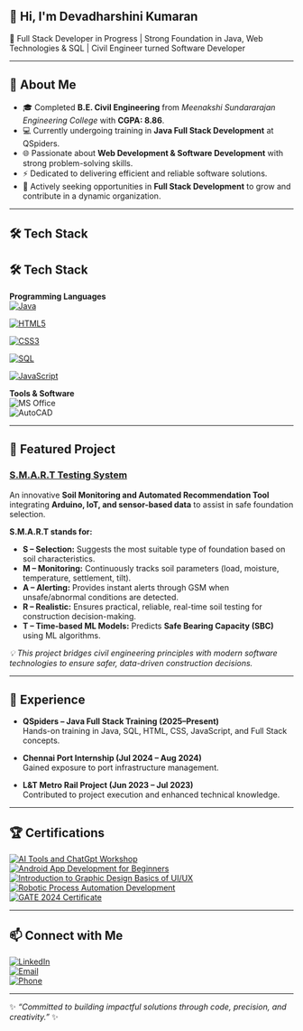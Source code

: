 ## 👋 Hi, I'm Devadharshini Kumaran  
🚀 Full Stack Developer in Progress | Strong Foundation in Java, Web Technologies & SQL | Civil Engineer turned Software Developer

---

## 📖 About Me
- 🎓 Completed **B.E. Civil Engineering** from *Meenakshi Sundararajan Engineering College* with **CGPA: 8.86**.  
- 💻 Currently undergoing training in **Java Full Stack Development** at QSpiders.  
- 🌐 Passionate about **Web Development & Software Development** with strong problem-solving skills.  
- ⚡ Dedicated to delivering efficient and reliable software solutions.  
- 🎯 Actively seeking opportunities in **Full Stack Development** to grow and contribute in a dynamic organization.  

---

## 🛠 Tech Stack

## 🛠 Tech Stack  
**Programming Languages**  
[![Java](https://img.shields.io/badge/Java-%23ED8B00.svg?style=for-the-badge&logo=openjdk&logoColor=white)](https://dharshini132-dev.github.io/DEVADHARSHINI-K/skills/java.html)

[![HTML5](https://img.shields.io/badge/HTML5-%23E34F26.svg?style=for-the-badge&logo=html5&logoColor=white)](https://DHARSHINI135-DEV.github.io/DEVADHARSHINI-K/skills/html.html)

[![CSS3](https://img.shields.io/badge/CSS3-%231572B6.svg?style=for-the-badge&logo=css3&logoColor=white)](https://DHARSHINI135-DEV.github.io/DEVADHARSHINI-K/skills/css.html)

[![SQL](https://img.shields.io/badge/SQL-%2300f.svg?style=for-the-badge&logo=postgresql&logoColor=white)](https://DHARSHINI135-DEV.github.io/DEVADHARSHINI-K/skills/sql.html)

[![JavaScript](https://img.shields.io/badge/JavaScript-%23323330.svg?style=for-the-badge&logo=javascript&logoColor=%23F7DF1E)](https://DHARSHINI135-DEV.github.io/DEVADHARSHINI-K/skills/javascript.html)

**Tools & Software**  
![MS Office](https://img.shields.io/badge/MS%20Office-D83B01?style=for-the-badge&logo=microsoft-office&logoColor=white)  
![AutoCAD](https://img.shields.io/badge/AutoCAD-E51050?style=for-the-badge&logo=autodesk&logoColor=white)  

---

## 🌱 Featured Project
### [S.M.A.R.T Testing System](https://github.com/your-username/SMART-Testing-System)  
An innovative **Soil Monitoring and Automated Recommendation Tool** integrating **Arduino, IoT, and sensor-based data** to assist in safe foundation selection.

**S.M.A.R.T stands for:**  
- **S – Selection:** Suggests the most suitable type of foundation based on soil characteristics.  
- **M – Monitoring:** Continuously tracks soil parameters (load, moisture, temperature, settlement, tilt).  
- **A – Alerting:** Provides instant alerts through GSM when unsafe/abnormal conditions are detected.  
- **R – Realistic:** Ensures practical, reliable, real-time soil testing for construction decision-making.  
- **T – Time-based ML Models:** Predicts **Safe Bearing Capacity (SBC)** using ML algorithms.  

*💡 This project bridges civil engineering principles with modern software technologies to ensure safer, data-driven construction decisions.*  

---

## 💼 Experience
- **QSpiders – Java Full Stack Training (2025–Present)**  
  Hands-on training in Java, SQL, HTML, CSS, JavaScript, and Full Stack concepts.  

- **Chennai Port Internship (Jul 2024 – Aug 2024)**  
  Gained exposure to port infrastructure management.  

- **L&T Metro Rail Project (Jun 2023 – Jul 2023)**  
  Contributed to project execution and enhanced technical knowledge.  

---

## 🏆 Certifications
[![AI Tools and ChatGpt Workshop](https://img.shields.io/badge/AI%20Tools%20and%20ChatGpt%20Workshop-5D3FD3?style=for-the-badge&logo=artstation&logoColor=white)](https://github.com/DHARSHINI132-DEV/DEVADHARSHINI-K/blob/main/certificates/ai-tools.pdf)  
[![Android App Development for Beginners](https://img.shields.io/badge/Android%20App%20Development%20for%20Beginners-3DDC84?style=for-the-badge&logo=android&logoColor=white)](https://github.com/DHARSHINI132-DEV/DEVADHARSHINI-K/blob/main/certificates/android-app.pdf)  
[![Introduction to Graphic Design Basics of UI/UX](https://img.shields.io/badge/Introduction%20to%20Graphic%20Design%20Basics%20of%20UI%2FUX-FF4088?style=for-the-badge&logo=adobe-xd&logoColor=white)](https://github.com/DHARSHINI132-DEV/DEVADHARSHINI-K/blob/main/certificates/uiux.pdf)  
[![Robotic Process Automation Development](https://img.shields.io/badge/Robotic%20Process%20Automation%20Development-4285F4?style=for-the-badge&logo=google&logoColor=white)](https://github.com/DHARSHINI132-DEV/DEVADHARSHINI-K/blob/main/certificates/robotic.pdf)  
[![GATE 2024 Certificate](https://img.shields.io/badge/GATE%202024%20Certificate-FF5722?style=for-the-badge&logo=gradle&logoColor=white)](https://github.com/DHARSHINI132-DEV/DEVADHARSHINI-K/blob/main/certificates/gate.png)  

---

## 📫 Connect with Me
[![LinkedIn](https://img.shields.io/badge/LinkedIn-0A66C2?style=for-the-badge&logo=linkedin&logoColor=white)](https://www.linkedin.com/in/devadharshini-kumaran-46324329b)  
[![Email](https://img.shields.io/badge/Email-D14836?style=for-the-badge&logo=gmail&logoColor=white)](mailto:devadharshinikumaran388@gmail.com)  
[![Phone](https://img.shields.io/badge/Phone-25D366?style=for-the-badge&logo=whatsapp&logoColor=white)](tel:+919080344511)  

---

✨ *“Committed to building impactful solutions through code, precision, and creativity.”* ✨
